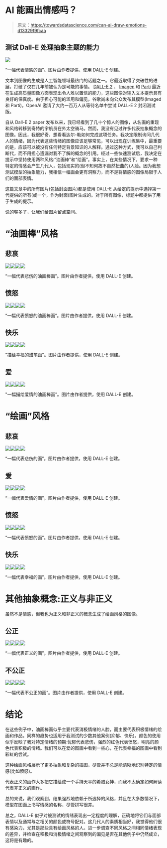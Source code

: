 # AI 能画出情感吗？

> 原文：<https://towardsdatascience.com/can-ai-draw-emotions-d13329f9fcaa>

## 测试 Dall-E 处理抽象主题的能力

![](img/ed3dafba7b8803208ed708fedb67bb53.png)

“一幅代表情感的画”。图片由作者提供，使用 DALL-E 创建。

文本到图像的生成是人工智能领域最热门的话题之一。它最近取得了突破性的进展，打破了仅在几年前被认为是可能的事情。 [DALL-E 2](https://arxiv.org/abs/2204.06125) 、 [Imagen](https://arxiv.org/abs/2205.11487) 和 [Parti](https://arxiv.org/pdf/2206.10789.pdf) 最近在生成高质量图像方面表现出令人难以置信的能力，这些图像对输入文本提示具有良好的保真度。由于担心可能的滥用和偏见，谷歌尚未向公众发布其模型(Imaged 和 Parti)，OpenAI 邀请了大约一百万人从等待名单中尝试 DALL-E 2 封闭测试版。

自从 Dall-E 2 paper 发布以来，我已经看到了几十个惊人的图像，从名画的重现和风格转移到奇特的宇航员在外太空骑马。然而，我没有见过许多代表抽象概念的图像。因此，我很好奇，想看看达尔-勒如何完成这项任务。我决定限制询问几代人的情绪，因为代表这些情绪的图像应该足够常见，可以出现在训练集中，最重要的是，应该可以被没有任何特定背景知识的人解释。通过这种方式，我可以自己判断代，而不用担心遗漏对我不了解的概念的引用。经过一些快速测试后，我决定在提示中坚持使用两种风格:“油画棒”和“绘画”。事实上，在某些情况下，要求一种特定的情感会产生几代人，包括现实的(但不知何故不自然扭曲的)人脸。因为我想测试模型的抽象能力，我相信一幅画会更有洞察力，而不是将情感的图像局限于人们的面部表情。

这篇文章中的所有图片(包括封面图片)都是使用 DALL-E 从给定的提示中选择第一代提供的所有(或一个，作为封面)图片生成的。对于所有图像，标题中都提供了用于生成的提示。

说的够多了，让我们给图片留点空间。

# “油画棒”风格

## 悲哀

![](img/270893b4d667e7aa8ac5c9b86d460e86.png)![](img/11f6a0de4c048ddcac3a29045df89a64.png)![](img/2ef20846bca19f26d54a7e4f3334bf73.png)![](img/70d9b63a79dee2d0ad71efa11cce1272.png)

“一幅代表悲伤的油画棒画”。图片由作者提供，使用 DALL-E 创建。

## 愤怒

![](img/e98731f8a90e4f7328d555881802dd4b.png)![](img/3110c96c235fd414643ec5b062b3d539.png)![](img/2f27db563f9216d84d88289045a25ea7.png)![](img/f03b5cd1a65d5cf23da0b730e9c1dac7.png)

“一幅代表愤怒的油画棒画”。图片由作者提供，使用 DALL-E 创建。

## 快乐

![](img/ed70b58a30b39f7db90df0e491de82d7.png)![](img/81b360a245f0188022cf23ee8da6e8fb.png)![](img/566d1ddb13157b5c7c22e32b07678220.png)![](img/566d1ddb13157b5c7c22e32b07678220.png)

"描绘幸福的蜡笔画"。图片由作者提供，使用 DALL-E 创建。

## 爱

![](img/e02971ed8eaa3431ea5daea95179a742.png)![](img/5e6bf0d8599fad5d16973e1e1eaf223b.png)![](img/f90ab3e91d4a2cb032e019b8bd1a3928.png)![](img/85617f5504a33239c25a390772e6a796.png)

"一幅描绘爱情的油画棒画"。图片由作者提供，使用 DALL-E 创建。

# “绘画”风格

## 悲哀

![](img/6783388310e8000e4ae9646a53202de9.png)![](img/2f5686f40427eaeca88527cb0e6c0d80.png)![](img/a336e201a5016409d7eb104c796819bb.png)![](img/cc0a8bebe2be3078afb96716db4d1ae5.png)

“一幅代表悲伤的画”。图片由作者提供，使用 DALL-E 创建。

## 爱

![](img/c48bb17b33eda010f64c21be82700a52.png)![](img/f43e9daf07ce34d2c0f8c56e8e5d2a35.png)![](img/08ed69ad0305b5a6a2f6880ad71e0629.png)![](img/01e648207edb4614229f9211c54fcde8.png)

“一幅代表爱情的画”。图片由作者提供，使用 DALL-E 创建。

## 愤怒

![](img/20c99d46c0276280d44d30269c523748.png)![](img/a6bc10f49f342b92876189495d81477e.png)![](img/71dfe8a5b6e6777d92b773696b1dcf3d.png)![](img/ad33d9e522b509e0468bd37c330ffa7c.png)

“一幅代表愤怒的画”。图片由作者提供，使用 DALL-E 创建。

## 快乐

![](img/9fca6ef50437eb699b230ede3b6c6951.png)![](img/9842f6def52efbb636330313ec032a69.png)![](img/bc82e209422d75a2641726c3624aff7e.png)![](img/d972e6b54956c3b2b0d0ae2b5bd8196c.png)

“一幅代表幸福的画”。图片由作者提供，使用 DALL-E 创建。

# 其他抽象概念:正义与非正义

虽然不是情感，但我也为正义和非正义的概念生成了绘画风格的图像。

## 公正

![](img/2d7f9fb245e51f603c7dccdf5f584915.png)![](img/66aadc7ef4d0d4d50489e44acdd91e3e.png)![](img/26387a45e682f05f1c32ef8a084e4997.png)![](img/c2c99c22f72ca3963862a5af2fae5ab1.png)

“一幅代表正义的画”。图片由作者提供，使用 DALL-E 创建。

## 不公正

![](img/a18dbd0177b5c14a0eae739cb9841e0f.png)![](img/acd02ebc7a288082729e16c4b6781341.png)![](img/4ab0d4a4f02e0e0bc7bd6886b65ecb82.png)![](img/08a6ea77e70ca1229429299d14011c95.png)

“一幅代表不公正的画”。图片由作者提供，使用 DALL-E 创建。

# 结论

在这些例子中，油画棒画似乎主要代表消极情绪的人脸，而主要代表积极情绪的绘画和作品。同样的趋势也适用于我测试的少数其他案例(抑郁、快乐)。颜色的使用似乎反映了我对特定情绪的预期:忧郁代表悲伤，强烈的红色代表愤怒，明亮的颜色代表积极的情绪。我们可以在爱的图画中看到一些心，在代表幸福的图画中看到彩虹的尝试。

这种绘画风格展示了更多抽象和复杂的插图，尽管并不总是能清晰地识别特定的情感(比如愤怒)。

代表正义的画作大多把它描绘成一个手持天平的希腊女神，而我不太确定如何解读代表非正义的画作。

总的来说，我们观察到，结果强烈地依赖于所选择的风格，并且在大多数情况下，模型在图画上书写情感的名称，尽管拼写很差。

总之，DALL-E 似乎对被测试的情绪表现出一定程度的理解，正确地将它们与面部表情以及通常与之相关的颜色或符号配对。这几代人的素质相当好，我觉得他们很有感染力，尤其是那些具有绘画风格的人。进一步调查不同风格之间相同情绪表现的差异，并检查在积极和消极情绪之间观察到的偏见是否在其他例子中仍然成立，这将是有趣的。